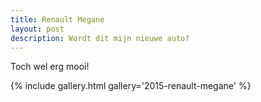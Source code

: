 ```yaml
---
title: Renault Megane
layout: post
description: Wordt dit mijn nieuwe auto?
---
```


<!--more-->

Toch wel erg mooi!

{% include gallery.html gallery='2015-renault-megane' %}
